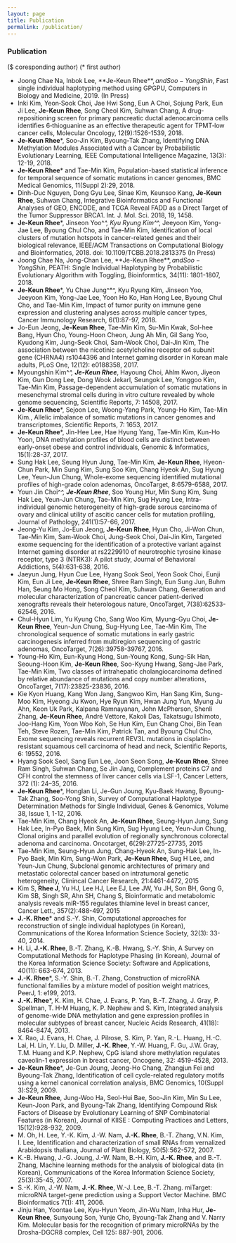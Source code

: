 ```yaml
---
layout: page
title: Publication
permalink: /publication/
---
```


### Publication

($ coresponding author)
(* first author)

- Joong Chae Na, Inbok Lee, **Je-Keun Rhee$**, and Soo-Yong Shin$, Fast single individual haplotyping method using GPGPU, Computers in Biology and Medicine, 2019. (In Press)
- Inki Kim, Yeon‐Sook Choi, Jae Hwi Song, Eun A Choi, Sojung Park, Eun Ji Lee, **Je-Keun Rhee**, Song Cheol Kim, Suhwan Chang, A drug‐repositioning screen for primary pancreatic ductal adenocarcinoma cells identifies 6‐thioguanine as an effective therapeutic agent for TPMT‐low cancer cells, Molecular Oncology, 12(9):1526-1539, 2018.
- **Je-Keun Rhee***, Soo-Jin Kim, Byoung-Tak Zhang, Identifying DNA Methylation Modules Associated with a Cancer by Probabilistic Evolutionary Learning, IEEE Computational Intelligence Magazine, 13(3): 12-19, 2018.
- **Je-Keun Rhee*** and Tae-Min Kim, Population-based statistical inference for temporal sequence of somatic mutations in cancer genomes, BMC Medical Genomics, 11(Suppl 2):29, 2018.
- Dinh-Duc Nguyen, Dong Gyu Lee, Sinae Kim, Keunsoo Kang, **Je-Keun Rhee**, Suhwan Chang, Integrative Bioinformatics and Functional Analyses of GEO, ENCODE, and TCGA Reveal FADD as a Direct Target of the Tumor Suppressor BRCA1. Int. J. Mol. Sci. 2018, 19, 1458.
- **Je-Keun Rhee***, Jinseon Yoo^*^, Kyu Ryung Kim^*^, Jeeyoon Kim, Yong-Jae Lee, Byoung Chul Cho, and Tae-Min Kim, Identification of local clusters of mutation hotspots in cancer-related genes and their biological relevance, IEEE/ACM Transactions on Computational Biology and Bioinformatics, 2018. doi: 10.1109/TCBB.2018.2813375 (In Press)
- Joong Chae Na, Jong-Chan Lee, **Je-Keun Rhee$**, and Soo-Yong Shin$, PEATH: Single Individual Haplotyping by Probabilistic Evolutionary Algorithm with Toggling, Bioinformtics, 34(11): 1801-1807, 2018.
- **Je-Keun Rhee***, Yu Chae Jung^*^, Kyu Ryung Kim, Jinseon Yoo, Jeeyoon Kim, Yong-Jae Lee, Yoon Ho Ko, Han Hong Lee, Byoung Chul Cho, and Tae-Min Kim, Impact of tumor purity on immune gene expression and clustering analyses across multiple cancer types, Cancer Immunology Research, 6(1):87-97, 2018.
- Jo-Eun Jeong, **Je-Keun Rhee**, Tae-Min Kim, Su-Min Kwak, Sol-hee Bang, Hyun Cho, Young-Hoon Cheon, Jung Ah Min, Gil Sang Yoo, Kyudong Kim, Jung-Seok Choi, Sam-Wook Choi, Dai-Jin Kim, The association between the nicotinic acetylcholine receptor α4 subunit gene (CHRNA4) rs1044396 and Internet gaming disorder in Korean male adults, PLoS One, 12(12): e0188358, 2017.
- Myoungshin Kim^*^, **Je-Keun Rhee***, Hayoung Choi, Ahlm Kwon, Jiyeon Kim, Gun Dong Lee, Dong Wook Jekarl, Seungok Lee, Yonggoo Kim, Tae-Min Kim, Passage-dependent accumulation of somatic mutations in mesenchymal stromal cells during in vitro culture revealed by whole genome sequencing, Scientific Reports, 7: 14508, 2017.
- **Je-Keun Rhee***, Sejoon Lee, Woong-Yang Park, Young-Ho Kim, Tae-Min Kim., Allelic imbalance of somatic mutations in cancer genomes and transcriptomes, Scientific Reports, 7: 1653, 2017.
- **Je-Keun Rhee***, Jin-Hee Lee, Hae Hyung Yang, Tae-Min Kim, Kun-Ho Yoon, DNA methylation profiles of blood cells are distinct between early-onset obese and control individuals, Genomic & Informatics, 15(1):28-37, 2017.
- Sung Hak Lee, Seung Hyun Jung, Tae-Min Kim, **Je-Keun Rhee**, Hyeon-Chun Park, Min Sung Kim, Sung Soo Kim, Chang Hyeok An, Sug Hyung Lee, Yeun-Jun Chung, Whole-exome sequencing identified mutational profiles of high-grade colon adenomas, OncoTarget, 8:6579-6588, 2017.
- Youn Jin Choi^*^, **Je-Keun Rhee***, Soo Young Hur, Min Sung Kim, Sung Hak Lee, Yeun-Jun Chung, Tae-Min Kim, Sug Hyung Lee, Intra-individual genomic heterogeneity of high-grade serous carcinoma of ovary and clinical utility of ascitic cancer cells for mutation profiling, Journal of Pathology, 241(1):57-66, 2017.
- Jeong-Yu Kim, Jo-Eun Jeong, **Je-Keun Rhee**, Hyun Cho, Ji-Won Chun, Tae-Min Kim, Sam-Wook Choi, Jung-Seok Choi, Dai-Jin Kim, Targeted exome sequencing for the identification of a protective variant against Internet gaming disorder at rs2229910 of neurotrophic tyrosine kinase receptor, type 3 (NTRK3): A pilot study, Journal of Behavioral Addictions, 5(4):631-638, 2016.
- Jaeyun Jung, Hyun Cue Lee, Hyang Sook Seol, Yeon Sook Choi, Eunji Kim, Eun Ji Lee, **Je-Keun Rhee**, Shree Ram Singh, Eun Sung Jun, Buhm Han, Seung Mo Hong, Song Cheol Kim, Suhwan Chang, Generation and molecular characterization of pancreatic cancer patient-derived xenografts reveals their heterologous nature, OncoTarget, 7(38):62533-62546, 2016.
- Chul-Hyun Lim, Yu Kyung Cho, Sang Woo Kim, Myung-Gyu Choi, **Je-Keun Rhee**, Yeun-Jun Chung, Sug-Hyung Lee, Tae-Min Kim, The chronological sequence of somatic mutations in early gastric carcinogenesis inferred from multiregion sequencing of gastric adenomas, OncoTarget, 7(26):39758-39767, 2016.
- Young-Ho Kim, Eun-Kyung Hong, Sun-Young Kong, Sung-Sik Han, Seoung-Hoon Kim, **Je-Keun Rhee**, Soo-Kyung Hwang, Sang-Jae Park, Tae-Min Kim, Two classes of intrahepatic cholangiocarcinoma defined by relative abundance of mutations and copy number alterations, OncoTarget, 7(17):23825-23836, 2016.
- Kie Kyon Huang, Kang Won Jang, Sangwoo Kim, Han Sang Kim, Sung-Moo Kim, Hyeong Ju Kwon, Hye Ryun Kim, Hwan Jung Yun, Myung Ju Ahn, Keon Uk Park, Kalpana Ramnayanan, John McPherson, Shenli Zhang, **Je-Keun Rhee**, André Vettore, Kakoli Das, Takatsugu Ishimoto, Joo-Hang Kim, Yoon Woo Koh, Se Hun Kim, Eun Chang Choi, Bin Tean Teh, Steve Rozen, Tae-Min Kim, Patrick Tan, and Byoung Chul Cho, Exome sequencing reveals recurrent REV3L mutations in cisplatin-resistant squamous cell carcinoma of head and neck, Scientific Reports, 6: 19552, 2016.
- Hyang Sook Seol, Sang Eun Lee, Joon Seon Song, **Je-Keun Rhee**, Shree Ram Singh, Suhwan Chang, Se Jin Jang, Complement proteins C7 and CFH control the stemness of liver cancer cells via LSF-1, Cancer Letters, 372 (1): 24–35, 2016.
- **Je-Keun Rhee***, Honglan Li, Je-Gun Joung, Kyu-Baek Hwang, Byoung-Tak Zhang, Soo-Yong Shin, Survey of Computational Haplotype Determination Methods for Single Individual, Genes & Genomics, Volume 38, Issue 1, 1-12, 2016.
- Tae-Min Kim, Chang Hyeok An, **Je-Keun Rhee**, Seung-Hyun Jung, Sung Hak Lee, In-Pyo Baek, Min Sung Kim, Sug Hyung Lee, Yeun-Jun Chung, Clonal origins and parallel evolution of regionally synchronous colorectal adenoma and carcinoma. Oncotarget, 6(29):27725-27735, 2015
- Tae-Min Kim,  Seung-Hyun Jung, Chang-Hyeok An, Sung-Hak Lee, In-Pyo Baek, Min Kim, Sung-Won Park, **Je-Keun Rhee**, Sug H Lee, and Yeun-Jun Chung, Subclonal genomic architectures of primary and metastatic colorectal cancer based on intratumoral genetic heterogeneity, Clinincal Cancer Research, 21:4461-4472, 2015
- Kim S, **Rhee J**, Yu HJ, Lee HJ, Lee EJ, Lee JW, Yu JH, Son BH, Gong G, Kim SB, Singh SR, Ahn SH, Chang S, Bioinformatic and metabolomic analysis reveals miR-155 regulates thiamine level in breast cancer, Cancer Lett., 357(2):488-497, 2015
- **J.-K. Rhee*** and S.-Y. Shin, Computational approaches for reconstruction of single individual haplotypes (in Korean), Communications of the Korea Information Science Society, 32(3): 33-40, 2014.
- H. Li, **J.-K. Rhee**, B.-T. Zhang, K.-B. Hwang, S.-Y. Shin, A Survey on Computational Methods for Haplotype Phasing (in Korean), Journal of the Korea Information Science Society: Software and Applications, 40(11): 663-674, 2013.
- **J.-K. Rhee***, S.-Y. Shin, B.-T. Zhang, Construction of microRNA functional families by a mixture model of position weight matrices, PeerJ, 1: e199, 2013.
- **J.-K. Rhee***, K. Kim, H. Chae, J. Evans, P. Yan, B.-T. Zhang, J. Gray, P. Spellman, T. H-M Huang, K. P. Nephew and S. Kim, Integrated analysis of genome-wide DNA methylation and gene expression profiles in molecular subtypes of breast cancer, Nucleic Acids Research, 41(18): 8464-8474, 2013.
- X. Rao, J. Evans, H. Chae, J. Pilrose, S. Kim, P. Yan, R.-L. Huang, H.-C. Lai, H. Lin, Y. Liu, D. Miller, **J.-K. Rhee**, Y.-W. Huang, F. Gu, J.W. Gray, T.M. Huang and K.P. Nephew, CpG island shore methylation regulates caveolin-1 expression in breast cancer, Oncogene, 32: 4519-4528, 2013.
- **Je-Keun Rhee***, Je-Gun Joung, Jeong-Ho Chang, Zhangjun Fei and Byoung-Tak Zhang, Identification of cell cycle-related regulatory motifs using a kernel canonical correlation analysis, BMC Genomics, 10(Suppl 3):S29, 2009.
- **Je-Keun Rhee**, Jung-Woo Ha, Seol-Hui Bae, Soo-Jin Kim, Min Su Lee, Keun-Joon Park, and Byoung-Tak Zhang, Identifying Compound Risk Factors of Disease by Evolutionary Learning of SNP Combinatorial Features (in Korean), Journal of KIISE : Computing Practices and Letters, 15(12):928-932, 2009.
- M. Oh, H. Lee, Y.-K. Kim, J.-W. Nam, **J.-K. Rhee**, B.-T. Zhang, V.N. Kim, I. Lee, Identification and characterization of small RNAs from vernalized Arabidopsis thaliana, Journal of Plant Biology, 50(5):562-572, 2007.
- K.-B. Hwang, J.-G. Joung, J.-W. Nam, B.-H. Kim, **J.-K. Rhee**, and B.-T. Zhang, Machine learning methods for the analysis of biological data (in Korean), Communications of the Korea Information Science Society, 25(3):35-45, 2007.
- S.-K. Kim, J.-W. Nam, **J.-K. Rhee**, W.-J. Lee, B.-T. Zhang. miTarget: microRNA target-gene prediction using a Support Vector Machine. BMC Bioinformatics 7(1): 411, 2006.
- Jinju Han, Yoontae Lee, Kyu-Hyun Yeom, Jin-Wu Nam, Inha Hur, **Je-Keun Rhee**, Sunyoung Son, Yunje Cho, Byoung-Tak Zhang and V. Narry Kim. Molecular basis for the recognition of primary microRNAs by the Drosha-DGCR8 complex, Cell 125: 887-901, 2006.

